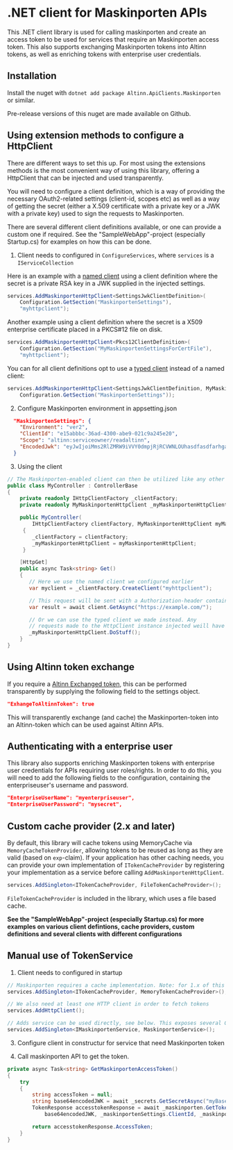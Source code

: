 # .NET client for Maskinporten APIs

This .NET client library is used for calling maskinporten and create an access token to be used for services that require an Maskinporten access token. This also supports exchanging Maskinporten tokens into Altinn tokens, as well as enriching tokens with enterprise user credentials. 

## Installation

Install the nuget with `dotnet add package Altinn.ApiClients.Maskinporten` or similar.

Pre-release versions of this nuget are made available on Github.

## Using extension methods to configure a HttpClient 

There are different ways to set this up. For most using the extensions methods is the most convenient way of using this library, offering a HttpClient that
can be injected and used transparently.

You will need to configure a client definition, which is a way of providing the necessary OAuth2-related settings (client-id, scopes etc) as well as a way of getting 
the secret (either a X.509 certificate with a private key or a JWK with a private key) used to sign the requests to Maskinporten. 

There are several different client definitions available, or one can provide a custom one if required. See the "SampleWebApp"-project (especially Startup.cs) for examples on how this can be done.

1. Client needs to configured in `ConfigureServices`, where `services` is a `IServiceCollection`

Here is an example with a [named client](https://docs.microsoft.com/en-us/dotnet/architecture/microservices/implement-resilient-applications/use-httpclientfactory-to-implement-resilient-http-requests#implement-your-typed-client-classes-that-use-the-injected-and-configured-httpclient) using a client definition where the secret is a  private RSA key in a JWK supplied in the injected settings.

```c#
services.AddMaskinportenHttpClient<SettingsJwkClientDefinition>(
    Configuration.GetSection("MaskinportenSettings"), 
    "myhttpclient");
```
Another example using a client definition where the secret is a X509 enterprise certificate placed in a PKCS#12 file on disk.
```c#
services.AddMaskinportenHttpClient<Pkcs12ClientDefinition>(
    Configuration.GetSection("MyMaskinportenSettingsForCertFile"),
    "myhttpclient");
```
You can for all client definitions opt to use a [typed client](https://docs.microsoft.com/en-us/dotnet/architecture/microservices/implement-resilient-applications/use-httpclientfactory-to-implement-resilient-http-requests#implement-your-typed-client-classes-that-use-the-injected-and-configured-httpclient) instead of a named client:
```c#
services.AddMaskinportenHttpClient<SettingsJwkClientDefinition, MyMaskinportenHttpClient>(
    Configuration.GetSection("MaskinportenSettings"));
```


2. Configure Maskinporten environment in appsetting.json

```json
  "MaskinportenSettings": {
    "Environment": "ver2",
    "ClientId": "e15abbbc-36ad-4300-abe9-021c9a245e20",
    "Scope": "altinn:serviceowner/readaltinn",
    "EncodedJwk": "eyJwIjoiMms2RlZMRW9iVVY0dmpjRjRCVWNLOUhasdfasdfarhgawfN2YXE5eE95a3NyS1Q345435S19oNV45645635423545t45t54wrgsdfgsfdgsfd444aefasdf5NzdFcWhGTGtaSVAzSmhZTlA0MEZOc1EifQ=="
  }
```

3. Using the client

```c#
// The Maskinporten-enabled client can then be utilized like any other HttpClient via HttpClientFactory, eg DI-ed in a controller like this:
public class MyController : ControllerBase
{
    private readonly IHttpClientFactory _clientFactory;
    private readonly MyMaskinportenHttpClient _myMaskinportenHttpClient;

    public MyController(
        IHttpClientFactory clientFactory, MyMaskinportenHttpClient myMaskinportenHttpClient)
     {
        _clientFactory = clientFactory;
        _myMaskinportenHttpClient = myMaskinportenHttpClient;
     }

    [HttpGet]
    public async Task<string> Get()
    {
       // Here we use the named client we configured earlier
       var myclient = _clientFactory.CreateClient("myhttpclient");

       // This request will be sent with a Authorization-header containing a bearer token
       var result = await client.GetAsync("https://example.com/");

       // Or we can use the typed client we made instead. Any
       // requests made to the HttpClient instance injected weill have a bearer token.
       _myMaskinportenHttpClient.DoStuff();
    }
}
```

## Using Altinn token exchange

If you require a [Altinn Exchanged token](https://docs.altinn.studio/altinn-api/authentication/#maskinporten-jwt-access-token-input), this can be performed transparently by
supplying the following field to the settings object.

```json
"ExhangeToAltinnToken": true
````
This will transparently exchange (and cache) the Maskinporten-token into an Altinn-token which can be used against Altinn APIs.

## Authenticating with a enterprise user

This library also supports enriching Maskinporten tokens with enterprise user credentials for APIs requiring user roles/rights. In order to do this, you will need to add the following fields to the configuration, containing the enterpriseuser's username and password.

```json
"EnterpriseUserName": "myenterpriseuser",
"EnterpriseUserPassword": "mysecret",
````

## Custom cache provider (2.x and later)

By default, this library will cache tokens using MemoryCache via `MemoryCacheTokenProvider`, allowing tokens to be reused  as long as they are valid (based on `exp`-claim). If your application has other caching needs, you can provide your own implementation of `ITokenCacheProvider` by registering your implementation as a service before calling `AddMaskinportenHttpClient`.

```c#
services.AddSingleton<ITokenCacheProvider, FileTokenCacheProvider>();
```

`FileTokenCacheProvider` is included in the library, which uses a file based cache. 

**See the "SampleWebApp"-project (especially Startup.cs) for more examples on various client defintions, cache providers, custom definitions and several clients with different configurations**


## Manual use of TokenService

1. Client needs to configured in startup

```c#
// Maskinporten requires a cache implementation. Note: for 1.x of this library, use MemoryCache directly
services.AddSingleton<ITokenCacheProvider, MemoryTokenCacheProvider>();

// We also need at least one HTTP client in order to fetch tokens
services.AddHttpClient();

// Adds service can be used directly, see below. This exposes several GetToken() overloads.
services.AddSingleton<IMaskinportenService, MaskinportenService>();
```

3. Configure client in constructur for service that need Maskinporten token

4. Call maskinporten API to get the token. 

```c#
private async Task<string> GetMaskinportenAccessToken()
{
    try
    {
        string accessToken = null;
        string base64encodedJWK = await _secrets.GetSecretAsync("myBase64EncodedJwkWithPrivateKey");
        TokenResponse accesstokenResponse = await _maskinporten.GetToken(
            base64encodedJWK, _maskinportenSettings.ClientId, _maskinportenSettings.Scope, null);

        return accesstokenResponse.AccessToken;
    }
}
```
